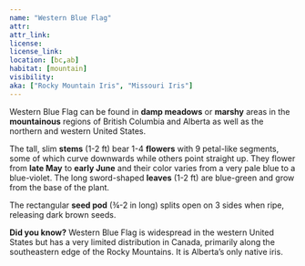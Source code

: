 ```yaml
---
name: "Western Blue Flag"
attr: 
attr_link: 
license: 
license_link: 
location: [bc,ab]
habitat: [mountain]
visibility:  
aka: ["Rocky Mountain Iris", "Missouri Iris"]
---
```

Western Blue Flag can be found in **damp meadows** or **marshy** areas in the **mountainous** regions of British Columbia and Alberta as well as the northern and western United States.

The tall, slim **stems** (1-2 ft) bear 1-4 **flowers** with 9 petal-like segments, some of which curve downwards while others point straight up. They flower from **late May** to **early June** and their color varies from a very pale blue to a blue-violet. The long sword-shaped **leaves** (1-2 ft) are blue-green and grow from the base of the plant.

The rectangular **seed pod** (¾-2 in long) splits open on 3 sides when ripe, releasing dark brown seeds.

**Did you know?** Western Blue Flag is widespread in the western United States but has a very limited distribution in Canada, primarily along the southeastern edge of the Rocky Mountains. It is Alberta’s only native iris.
